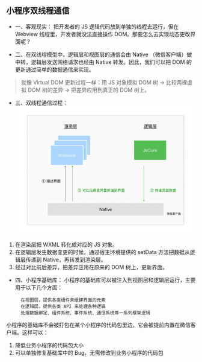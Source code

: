 ## 小程序双线程通信
* 一、客观现实：
    把开发者的 JS 逻辑代码放到单独的线程去运行，但在 Webview 线程里，开发者就没法直接操作 DOM。那要怎么去实现动态更改界面呢？

* 二、在双线程模型中，逻辑层和视图层的通信会由 Native （微信客户端）做中转，逻辑层发送网络请求也经由 Native 转发。因此，我们可以把 DOM 的更新通过简单的数据通信来实现。

> 就像 Virtual DOM 更新过程一样：用 JS 对象模拟 DOM 树 -> 比较两棵虚拟 DOM 树的差异 -> 把差异应用到真正的 DOM 树上。

* 三、双线程通信过程：
![双线程通信过程](icon_双线程通信.png)

1. 在渲染层把 WXML 转化成对应的 JS 对象。
2. 在逻辑层发生数据变更的时候，通过宿主环境提供的 setData 方法把数据从逻辑层传递到 Native，再转发到渲染层。
3. 经过对比前后差异，把差异应用在原来的 DOM 树上，更新界面。

* 四、小程序基础库：
小程序的基础库可以被注入到视图层和逻辑层运行，主要用于以下几个方面：
    
        在视图层，提供各类组件来组建界面的元素
        在逻辑层，提供各类 API 来处理各种逻辑
        处理数据绑定、组件系统、事件系统、通信系统等一系列框架逻辑
    
小程序的基础库不会被打包在某个小程序的代码包里边，它会被提前内置在微信客户端。这样可以：
1. 降低业务小程序的代码包大小
2. 可以单独修复基础库中的 Bug，无需修改到业务小程序的代码包


